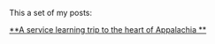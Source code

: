 This a set of my posts:

[**A service learning trip to the heart of Appalachia **](https://nordiechcharfi.github.io/2018-05-18-A%20service-learning-trip-to-the-heart-of-Appalachia/)